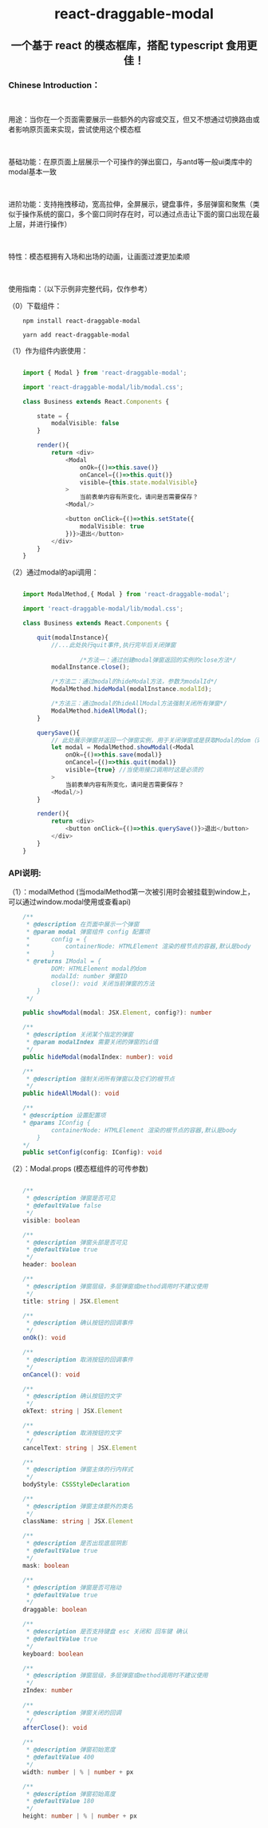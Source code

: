 <h1><center>react-draggable-modal</center></h1>
<h2><center>一个基于 react 的模态框库，搭配 typescript 食用更佳！</center></h2>
<h3>
Chinese Introduction：
</h3>

<br>
<P>用途：当你在一个页面需要展示一些额外的内容或交互，但又不想通过切换路由或者影响原页面来实现，尝试使用这个模态框</P>
<br>
<P>基础功能：在原页面上层展示一个可操作的弹出窗口，与antd等一般ui类库中的modal基本一致</P>
<br>
<P>进阶功能：支持拖拽移动，宽高拉伸，全屏展示，键盘事件，多层弹窗和聚焦（类似于操作系统的窗口，多个窗口同时存在时，可以通过点击让下面的窗口出现在最上层，并进行操作）</P>
<br>
<P>
特性：模态框拥有入场和出场的动画，让画面过渡更加柔顺</P>
<br>
<P>
使用指南：（以下示例非完整代码，仅作参考）</P>
<P>（0）下载组件：</P>

``` nodejs
    npm install react-draggable-modal

    yarn add react-draggable-modal
```

<P>（1）作为组件内嵌使用：</P>

``` typescript

	import { Modal } from 'react-draggable-modal';

    import 'react-draggable-modal/lib/modal.css'; 

	class Business extends React.Components {

		state = {
			modalVisible: false
		}

		render(){
			return <div>
				<Modal 
					onOk={()=>this.save()}
					onCancel={()=>this.quit()}
					visible={this.state.modalVisible}
				>
					当前表单内容有所变化，请问是否需要保存？
				<Modal/>

				<button onClick={()=>this.setState({
					modalVisible: true
				})}>退出</button>
			</div>
		}
	}
```

<P>（2）通过modal的api调用：</P>

``` typescript

	import ModalMethod,{ Modal } from 'react-draggable-modal';

    import 'react-draggable-modal/lib/modal.css'; 

	class Business extends React.Components {

		quit(modalInstance){
			//...此处执行quit事件,执行完毕后关闭弹窗
                          
            		/*方法一：通过创建modal弹窗返回的实例的close方法*/ 
			modalInstance.close();

			/*方法二：通过modal的hideModal方法，参数为modalId*/
			ModalMethod.hideModal(modalInstance.modalId); 

			/*方法三：通过modal的hideAllModal方法强制关闭所有弹窗*/
			ModalMethod.hideAllModal(); 
		}

		querySave(){
			// 此处展示弹窗并返回一个弹窗实例，用于关闭弹窗或是获取Modal的dom（详情请见api说明）
			let modal = ModalMethod.showModal(<Modal
				onOk={()=>this.save(modal)}
				onCancel={()=>this.quit(modal)}
				visible={true} //当使用接口调用时这是必须的
			>
				当前表单内容有所变化，请问是否需要保存？
			<Modal/>)
		}

		render(){
			return <div>		
				<button onClick={()=>this.querySave()}>退出</button>
			</div>
		}
	}
```
<h3>API说明:</h3>
<p>
（1）：modalMethod (当modalMethod第一次被引用时会被挂载到window上，可以通过window.modal使用或查看api)

``` typescript
    /**
     * @description 在页面中展示一个弹窗
     * @param modal 弹窗组件 config 配置项
     *      config = {
     *          containerNode: HTMLElement 渲染的根节点的容器,默认是body
     *      }
     * @returns IModal = {  
            DOM: HTMLElement modal的dom
            modalId: number 弹窗ID
            close(): void 关闭当前弹窗的方法
        }
     */

    public showModal(modal: JSX.Element, config?): number

    /**
     * @description 关闭某个指定的弹窗
     * @param modalIndex 需要关闭的弹窗的id值
     */
    public hideModal(modalIndex: number): void 

    /**
     * @description 强制关闭所有弹窗以及它们的根节点
     */
    public hideAllModal(): void

    /**
    * @description 设置配置项
    * @params IConfig {
            containerNode: HTMLElement 渲染的根节点的容器,默认是body
        }
    */
    public setConfig(config: IConfig): void
```
</p>


<p>
（2）：Modal.props (模态框组件的可传参数)

``` typescript

    /**
     * @description 弹窗是否可见
     * @defaultValue false
     */
    visible: boolean 

    /**
     * @description 弹窗头部是否可见
     * @defaultValue true
     */
    header: boolean

    /**
     * @description 弹窗层级，多层弹窗或method调用时不建议使用
     */
    title: string | JSX.Element

    /**
     * @description 确认按钮的回调事件
     */
    onOk(): void

    /**
     * @description 取消按钮的回调事件
     */
    onCancel(): void

    /**
     * @description 确认按钮的文字
     */
    okText: string | JSX.Element

    /**
     * @description 取消按钮的文字
     */
    cancelText: string | JSX.Element

    /**
     * @description 弹窗主体的行内样式
     */
    bodyStyle: CSSStyleDeclaration 

    /**
     * @description 弹窗主体额外的类名
     */
    className: string | JSX.Element
 
    /**
     * @description 是否出现底层阴影
     * @defaultValue true
     */
    mask: boolean

    /**
     * @description 弹窗是否可拖动
     * @defaultValue true
     */
    draggable: boolean

    /**
     * @description 是否支持键盘 esc 关闭和 回车键 确认
     * @defaultValue true
     */
    keyboard: boolean

    /**
     * @description 弹窗层级，多层弹窗或method调用时不建议使用
     */
    zIndex: number
 
    /**
     * @description 弹窗关闭的回调
     */
    afterClose(): void
    
    /**
     * @description 弹窗初始宽度
     * @defaultValue 400
     */
    width: number | % | number + px

    /**
     * @description 弹窗初始高度
     * @defaultValue 180
     */
    height: number | % | number + px

    

```
</p>

